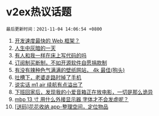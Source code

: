 # v2ex热议话题

`最后更新时间：2021-11-04 14:06:54 +0800`

1. [开发速度最快的 Web 框架？](https://www.v2ex.com/t/812812)
1. [人生中灰暗的一天](https://www.v2ex.com/t/812784)
1. [有人和我一样在床上写代码的吗](https://www.v2ex.com/t/812872)
1. [订阅制买断制，不如开源软件自愿捐款制](https://www.v2ex.com/t/812823)
1. [有没有辣种色气满满的壁纸网站， 4k 最佳(狗头)](https://www.v2ex.com/t/812914)
1. [吐槽下，老婆走路时掉了手机](https://www.v2ex.com/t/812853)
1. [说实话 m1 air 续航有点溢出了](https://www.v2ex.com/t/812721)
1. [下班回家后，发现我的小爱音箱正在放电影，一切是那么诡异](https://www.v2ex.com/t/812859)
1. [mbp 13 寸 用什么外接显示器 字体才不会发虚呢？](https://www.v2ex.com/t/812781)
1. [[送码]花花收纳 app-整理空间，定位物品](https://www.v2ex.com/t/812919)

